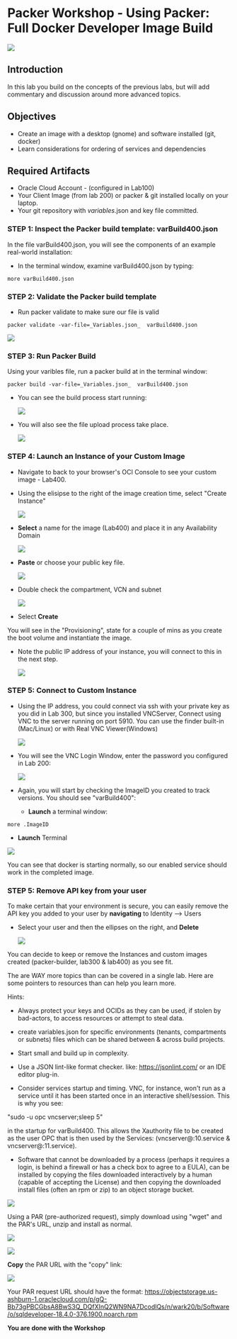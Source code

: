# Packer Workshop - Using Packer:  Full Docker Developer Image Build

![](images/WorkshopHeader/400.png)

## Introduction

In this lab you build on the concepts of the previous labs, but will add commentary and discussion around more advanced topics.  
 
## Objectives

- Create an image with a desktop (gnome) and software installed (git, docker)
- Learn considerations for ordering of services and dependencies

## Required Artifacts

- Oracle Cloud Account - (configured in Lab100)
- Your Client Image (from lab 200) or packer & git installed locally on your laptop.
- Your git repository with _variables_.json and key file committed.

### **STEP 1**: Inspect the Packer build template: varBuild400.json

In the file varBuild400.json, you will see the components of an example real-world installation:

- In the terminal window, examine varBuild400.json by typing:

```
more varBuild400.json 
```

### **STEP 2**: Validate the Packer build template 

- Run packer validate to make sure our file is valid

```
packer validate -var-file=_Variables.json_  varBuild400.json
```

  ![](images/Lab400/2.1.png)

### **STEP 3**: Run Packer Build

Using your varibles file, run a packer build at in the terminal window:

```
packer build -var-file=_Variables.json_  varBuild400.json
```
- You can see the build process start running:

   ![](images/Lab400/5.png)

- You will also see the file upload process take place.
  
   ![](images/Lab400/10.png)
 
### **STEP 4**: Launch an Instance of your Custom Image

- Navigate to back to your browser's OCI Console to see your custom image - Lab400.

- Using the elisipse to the right of the image creation time, select "Create Instance" 

  ![](images/Lab400/11.png)

- **Select** a name for the image (Lab400) and place it in any Availability Domain

  ![](images/Lab400/14.png)

- **Paste** or choose your public key file.

  ![](images/Lab400/13.png)

- Double check the compartment, VCN and subnet  

  ![](images/Lab400/15.png)

- Select **Create**
  
You will see in the "Provisioning", state for a couple of mins as you create the boot volume and instantiate the image.  

- Note the public IP address of your instance, you will connect to this in the next step.

  ![](images/Lab400/12.png)

### **STEP 5**: Connect to Custom Instance

- Using the IP address, you could connect via ssh with your private key as you did in Lab 300, but since you installed VNCServer, Connect using VNC to the server running on port 5910.  You can use the finder built-in (Mac/Linux) or with Real VNC Viewer(Windows)

  ![](images/Lab400/13.png)

- You will see the VNC Login Window, enter the password you configured in Lab 200:

  ![](images/Lab400/16.png)

- Again, you will start by checking the ImageID you created to track versions.  You should see "varBuild400":

  - **Launch** a terminal window:

```
more .ImageID
```

  - **Launch** Terminal

  ![](images/Lab400/20.png)

You can see that docker is starting normally, so our enabled service should work in the completed image.

### **STEP 5**: Remove API key from your user

To make certain that your environment is secure, you can easily remove the API key you added to your user by **navigating** to Identity --> Users

- Select your user and then the ellipses on the right, and **Delete**  

  ![](images/Lab400/21.png)

You can decide to keep or remove the Instances and custom images created (packer-builder, lab300 & lab400) as you see fit.

The are WAY more topics than can be covered in a single lab. Here are some pointers to resources than can help you learn more.

 Hints:

  - Always protect your keys and OCIDs as they can be used, if stolen by bad-actors, to access resources or attempt to steal data.

  - create variables.json for specific environments (tenants, compartments or subnets) files which can be shared between & across build projects.
  
  - Start small and build up in complexity.

  - Use a JSON lint-like format checker. like: https://jsonlint.com/ or an IDE editor plug-in.

  - Consider services startup and timing. VNC, for instance, won't run as a service until it has been started once in an interactive shell/session.  This is why you see:

   "sudo -u opc vncserver;sleep 5"

   in the startup for varBuild400.  This allows the Xauthority file to be created as the user OPC that is then used by the Services: (vncserver@:10.service & vncserver@:11.service).

   - Software that cannot be downloaded by a process (perhaps it requires a login, is behind a firewall or has a  check box to agree to a EULA), can be installed by copying the files downloaded interactively by a human (capable of accepting the License) and then copying the downloaded install files (often an rpm or zip) to an object storage bucket.
  
![](images/Lab400/6.2.png)

  Using a PAR (pre-authorized request), simply download using "wget" and the PAR's URL, unzip and install as normal.

![](images/Lab400/6.4.png)

![](images/Lab400/6.5.png)

**Copy** the PAR URL with the "copy" link:

![](images/Lab400/6.6.png)

Your PAR request URL should have the format:
https://objectstorage.us-ashburn-1.oraclecloud.com/p/gQ-Bb73gPBCGbsA8BwS3Q_DQfXInQ2WN9NA7DcodlQs/n/wark20/b/Software/o/sqldeveloper-18.4.0-376.1900.noarch.rpm


**You are done with the Workshop**